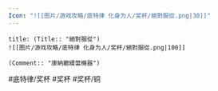 ```yaml
---
Icon: "![[图片/游戏攻略/底特律 化身为人/奖杯/絕對服從.png|30]]"
---
```

```ad-common-bronze-trophy
title: (Title:: "絕對服從")
![[图片/游戏攻略/底特律 化身为人/奖杯/絕對服從.png|100]]

(Comment:: "康納繼續當機器")
```

#底特律/奖杯 #奖杯 #奖杯/铜
